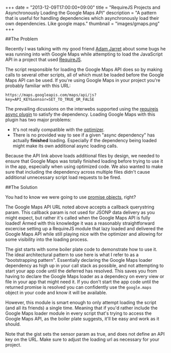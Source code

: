 +++
date = "2013-12-09T17:00:00+09:00"
title = "RequireJS Projects and Asynchronously Loading the Google Maps API"
description = "A pattern that is useful for handling dependencies which asynchronously load their own dependencies. Like google maps."
thumbnail = "images/gmaps.png"
+++

##The Problem

Recently I was talking with my good friend [Adam Jarret](http://adamjarret.com/) about some bugs he was running into with Google Maps while attempting to load the JavaScript API in a project that used [RequireJS](http://requirejs.org/).

The script responsible for loading the Google Maps API does so by making calls to several other scripts, all of which must be loaded before the Google Maps API can be used. If you're using Google Maps in your project you're probably familiar with this URL:


`https://maps.googleapis.com/maps/api/js?key=API_KEY&sensor=SET_TO_TRUE_OR_FALSE`

The prevailing dicussions on the interwebs supported using the [requirejs async plugin](https://github.com/millermedeiros/requirejs-plugins/blob/master/src/async.js) to satisfy the dependency. Loading Google Maps with this plugin has two major problems:
 
 - It's not really compatible with the [optimizer](http://requirejs.org/docs/optimization.html).
 - There is no provided way to see if a given "async dependency" has actually **finished** loading. Especially if the dependency being loaded might make its own additional async loading calls.
 
 Because the API link above loads additional files by design, we needed to ensure that Google Maps was totally finished loading before trying to use it in the app, especially when using optimized code. We also wanted to make sure that including the dependency across multiple files didn't cause additional unnecessary script load requests to be fired.
 
##The Solution

You had to know we were going to use [promise objects](http://api.jquery.com/promise/), right? 

The Google Maps API URL noted above accepts a callback querystring param. This callback param is not used for JSONP data delivery as you might expect, but rather it's called when the Google Maps API is fully loaded! Armed with this knowledge it was a reasonably straightforward excercise setting up a RequireJS module that lazy loaded and delivered the Google Maps API while still playing nice with the optimizer and allowing for some visibility into the loading process.

The gist starts with some boiler plate code to demonstrate how to use it. The ideal architectural pattern to use here is what I refer to as a "bootstrapping pattern". Essentially declaring the Google Maps loader dependency as high up in your call stack as possible, and not attempting to start your app code until the deferred has resolved. This saves you from having to declare the Google Maps loader as a dependecy on every view or file in your app that might need it. If you don't start the app code until the returned promise is resolved you can confidently use the `google.maps` object in your code and know it will be available.

However, this module is smart enough to only attempt loading the script (and all its friends) a single time. Meaning that if you'd rather include the Google Maps loader module in every script that's trying to access the Google Maps API, as the boiler plate suggests, it'll be easy and work as it should.

Note that the gist sets the sensor param as true, and does not define an API key on the URL. Make sure to adjust the loading url as necessary for your project.

<amp-gist
    data-gistid="7868115"
    layout="fixed-height"
    height="225">
</amp-gist>

 
 